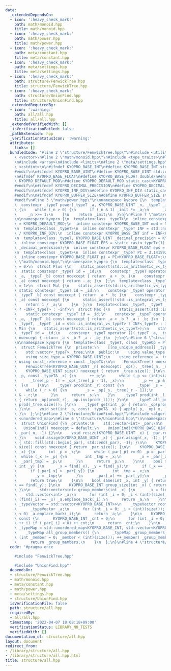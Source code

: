 ```yaml
---
data:
  _extendedDependsOn:
  - icon: ':heavy_check_mark:'
    path: math/monoid.hpp
    title: math/monoid.hpp
  - icon: ':heavy_check_mark:'
    path: math/power.hpp
    title: math/power.hpp
  - icon: ':heavy_check_mark:'
    path: meta/constant.hpp
    title: meta/constant.hpp
  - icon: ':heavy_check_mark:'
    path: meta/settings.hpp
    title: meta/settings.hpp
  - icon: ':heavy_check_mark:'
    path: structure/FenwickTree.hpp
    title: structure/FenwickTree.hpp
  - icon: ':heavy_check_mark:'
    path: structure/UnionFind.hpp
    title: structure/UnionFind.hpp
  _extendedRequiredBy:
  - icon: ':warning:'
    path: all/all.hpp
    title: all/all.hpp
  _extendedVerifiedWith: []
  _isVerificationFailed: false
  _pathExtension: hpp
  _verificationStatusIcon: ':warning:'
  attributes:
    links: []
  bundledCode: "#line 2 \"structure/FenwickTree.hpp\"\n#include <utility>\n#include\
    \ <vector>\n#line 2 \"math/monoid.hpp\"\n#include <type_traits>\n#line 2 \"meta/constant.hpp\"\
    \n#include <array>\n#include <limits>\n#line 2 \"meta/settings.hpp\"\n#include\
    \ <cstdint>\n\n#ifndef KYOPRO_BASE_INT\n#define KYOPRO_BASE_INT std::int64_t\n\
    #endif\n\n#ifndef KYOPRO_BASE_UINT\n#define KYOPRO_BASE_UINT std::uint64_t\n#endif\n\
    \n#ifndef KYOPRO_BASE_FLOAT\n#define KYOPRO_BASE_FLOAT double\n#endif\n\n#ifndef\
    \ KYOPRO_DEFAULT_MOD\n#define KYOPRO_DEFAULT_MOD static_cast<KYOPRO_BASE_UINT>(998244353)\n\
    #endif\n\n#ifndef KYOPRO_DECIMAL_PRECISION\n#define KYOPRO_DECIMAL_PRECISION static_cast<KYOPRO_BASE_UINT>(12)\n\
    #endif\n\n#ifndef KYOPRO_INF_DIV\n#define KYOPRO_INF_DIV static_cast<KYOPRO_BASE_UINT>(3)\n\
    #endif\n\n#ifndef KYOPRO_BUFFER_SIZE\n#define KYOPRO_BUFFER_SIZE static_cast<KYOPRO_BASE_UINT>(2048)\n\
    #endif\n#line 3 \"math/power.hpp\"\n\nnamespace kyopro {\n  template<class _typeT>\n\
    \  constexpr _typeT power(_typeT _a, KYOPRO_BASE_UINT _n, _typeT _init = 1) noexcept\
    \ {\n    while (_n > 0) {\n      if (_n & 1) _init *= _a;\n      _a *= _a;\n \
    \     _n >>= 1;\n    }\n    return _init;\n  }\n}\n#line 7 \"meta/constant.hpp\"\
    \n\nnamespace kyopro {\n  template<class _typeT>\n  inline constexpr _typeT MOD\
    \ = KYOPRO_DEFAULT_MOD;\n  inline constexpr KYOPRO_BASE_INT mod = MOD<KYOPRO_BASE_INT>;\n\
    \n  template<class _typeT>\n  inline constexpr _typeT INF = std::numeric_limits<_typeT>::max()\
    \ / KYOPRO_INF_DIV;\n  inline constexpr KYOPRO_BASE_INT inf = INF<KYOPRO_BASE_INT>;\n\
    \n  template<class _typeT, KYOPRO_BASE_UINT _decimal_precision = KYOPRO_DECIMAL_PRECISION>\n\
    \  inline constexpr KYOPRO_BASE_FLOAT EPS = static_cast<_typeT>(1) / power(10ULL,\
    \ _decimal_precision);\n  inline constexpr KYOPRO_BASE_FLOAT eps = EPS<KYOPRO_BASE_FLOAT>;\n\
    \n  template<class _typeT>\n  inline constexpr _typeT PI = 3.14159265358979323846;\n\
    \  inline constexpr KYOPRO_BASE_FLOAT pi = PI<KYOPRO_BASE_FLOAT>;\n}\n#line 4\
    \ \"math/monoid.hpp\"\n\nnamespace kyopro {\n  template<class _typeT, _typeT _id\
    \ = 0>\n  struct Plus {\n    static_assert(std::is_arithmetic_v<_typeT>);\n  \
    \  static constexpr _typeT id = _id;\n    constexpr _typeT operator ()(_typeT\
    \ _a, _typeT _b) const noexcept { return _a + _b; }\n    constexpr _typeT inv(_typeT\
    \ _a) const noexcept { return -_a; }\n  };\n  template<class _typeT, _typeT _id\
    \ = 1>\n  struct Mul {\n    static_assert(std::is_arithmetic_v<_typeT>);\n   \
    \ static constexpr _typeT id = _id;\n    constexpr _typeT operator ()(_typeT _a,\
    \ _typeT _b) const noexcept { return _a * _b; }\n    constexpr _typeT inv(_typeT\
    \ _a) const noexcept {\n      static_assert(!std::is_integral_v<_typeT>);\n  \
    \    return 1 / _a;\n    }\n  };\n  template<class _typeT, _typeT _id = std::is_integral_v<_typeT>\
    \ ? -INF<_typeT> : -inf>\n  struct Max {\n    static_assert(std::is_arithmetic_v<_typeT>);\n\
    \    static constexpr _typeT id = _id;\n    constexpr _typeT operator ()(_typeT\
    \ _a, _typeT _b) const noexcept { return _a > _b ? _a : _b; }\n  };\n  template<class\
    \ _typeT, _typeT _id = std::is_integral_v<_typeT> ? INF<_typeT> : inf>\n  struct\
    \ Min {\n    static_assert(std::is_arithmetic_v<_typeT>);\n    static constexpr\
    \ _typeT id = _id;\n    constexpr _typeT operator ()(_typeT _a, _typeT _b) const\
    \ noexcept { return _a < _b ? _a : _b; }\n  };\n}\n#line 6 \"structure/FenwickTree.hpp\"\
    \n\nnamespace kyopro {\n  template<class _typeT, class _typeOp = Plus<_typeT>>\n\
    \  struct FenwickTree {\n  private:\n    [[no_unique_address]] _typeOp _op;\n\
    \    std::vector<_typeT> _tree;\n\n  public:\n    using value_type = _typeT;\n\
    \    using size_type = KYOPRO_BASE_UINT;\n    using reference = _typeT&;\n   \
    \ using const_reference = const _typeT&;\n\n    FenwickTree() noexcept = default;\n\
    \    FenwickTree(KYOPRO_BASE_UINT _n) noexcept: _op(), _tree(_n, _op.id) {}\n\n\
    \    KYOPRO_BASE_UINT size() noexcept { return _tree.size(); }\n\n    void apply(int\
    \ _p, const _typeT& _x) {\n      ++_p;\n      while (_p <= (int)size()) {\n  \
    \      _tree[_p - 1] = _op(_tree[_p - 1], _x);\n        _p += _p & -_p;\n    \
    \  }\n    }\n\n    _typeT prod(int _r) const {\n      _typeT _s = _op.id;\n  \
    \    while (_r > 0) {\n        _s = _op(_s, _tree[_r - 1]);\n        _r -= _r\
    \ & -_r;\n      }\n      return _s;\n    }\n    _typeT prod(int _l, int _r) const\
    \ { return _op(prod(_r), _op.inv(prod(_l))); }\n\n    _typeT all_prod() { return\
    \ prod(_tree.size()); }\n\n    _typeT get(int _p) { return _op(prod(_p + 1), _op.inv(prod(_p)));\
    \ }\n\n    void set(int _p, const _typeT& _x) { apply(_p, _op(_x, _op.inv(get(_p))));\
    \ }\n  };\n}\n#line 2 \"structure/UnionFind.hpp\"\n#include <algorithm>\n#include\
    \ <unordered_map>\n#line 6 \"structure/UnionFind.hpp\"\n\nnamespace kyopro {\n\
    \  struct UnionFind {\n  private:\n    std::vector<int> _par;\n\n  public:\n \
    \   UnionFind() noexcept = default;\n    UnionFind(KYOPRO_BASE_UINT _n) noexcept:\
    \ _par(_n, -1) {}\n\n    void resize(KYOPRO_BASE_UINT _x) { _par.resize(_x, -1);\
    \ }\n    void assign(KYOPRO_BASE_UINT _x) { _par.assign(_x, -1); }\n    void reset()\
    \ { std::fill(std::begin(_par), std::end(_par), -1); }\n\n    KYOPRO_BASE_UINT\
    \ size() const noexcept { return _par.size(); }\n\n    KYOPRO_BASE_INT find(int\
    \ _x) {\n      int _p = _x;\n      while (_par[_p] >= 0) _p = _par[_p];\n    \
    \  while (_x != _p) {\n        int _tmp = _x;\n        _x = _par[_x];\n      \
    \  _par[_tmp] = _p;\n      }\n      return _p;\n    }\n\n    bool merge(int _x,\
    \ int _y) {\n      _x = find(_x), _y = find(_y);\n      if (_x == _y) return false;\n\
    \      if (_par[_x] > _par[_y]) {\n        int _tmp = _x;\n        _x = _y;\n\
    \        _y = _tmp;\n      }\n      _par[_x] += _par[_y];\n      _par[_y] = _x;\n\
    \      return true;\n    }\n\n    bool same(int _x, int _y) { return find(_x)\
    \ == find(_y); }\n\n    KYOPRO_BASE_INT group_size(int _x) { return -_par[find(_x)];\
    \ }\n\n    std::vector<int> group_members(int _x) {\n      _x = find(_x);\n  \
    \    std::vector<int> _a;\n      for (int _i = 0; _i < (int)(size()); ++_i) if\
    \ (find(_i) == _x) _a.emplace_back(_i);\n      return _a;\n    }\n\n    template<class\
    \ _typeVector = std::vector<KYOPRO_BASE_INT>>\n    _typeVector roots() const {\n\
    \      _typeVector _a;\n      for (int _i = 0; _i < (int)(size()); ++_i) if (_par[_i]\
    \ < 0) _a.emplace_back(_i);\n      return _a;\n    }\n\n    KYOPRO_BASE_INT group_count()\
    \ const {\n      KYOPRO_BASE_INT _cnt = 0;\n      for (int _i = 0; _i < (int)(size());\
    \ ++_i) if (_par[_i] < 0) ++_cnt;\n      return _cnt;\n    }\n\n    template<class\
    \ _typeMap = std::unordered_map<KYOPRO_BASE_INT, std::vector<KYOPRO_BASE_INT>>>\n\
    \    _typeMap all_group_members() {\n      _typeMap _group_members;\n      for\
    \ (int _member = 0; _member < (int)(size()); ++_member) _group_members[find(_member)].emplace_back(_member);\n\
    \      return _group_members;\n    }\n  };\n}\n#line 4 \"structure/all.hpp\"\n"
  code: '#pragma once

    #include "FenwickTree.hpp"

    #include "UnionFind.hpp"'
  dependsOn:
  - structure/FenwickTree.hpp
  - math/monoid.hpp
  - meta/constant.hpp
  - math/power.hpp
  - meta/settings.hpp
  - structure/UnionFind.hpp
  isVerificationFile: false
  path: structure/all.hpp
  requiredBy:
  - all/all.hpp
  timestamp: '2022-04-07 18:08:18+09:00'
  verificationStatus: LIBRARY_NO_TESTS
  verifiedWith: []
documentation_of: structure/all.hpp
layout: document
redirect_from:
- /library/structure/all.hpp
- /library/structure/all.hpp.html
title: structure/all.hpp
---
```

